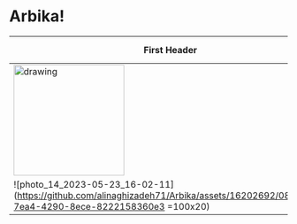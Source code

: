 # Arbika!

| First Header  | Second Header |
| ------------- | ------------- |
| <img src=(https://github.com/alinaghizadeh71/Arbika/assets/16202692/08563c1f-7ea4-4290-8ece-8222158360e3) alt="drawing" width="200" />  | Content Cell  |
| ![photo_14_2023-05-23_16-02-11](https://github.com/alinaghizadeh71/Arbika/assets/16202692/08563c1f-7ea4-4290-8ece-8222158360e3 =100x20)  | Content Cell  |
